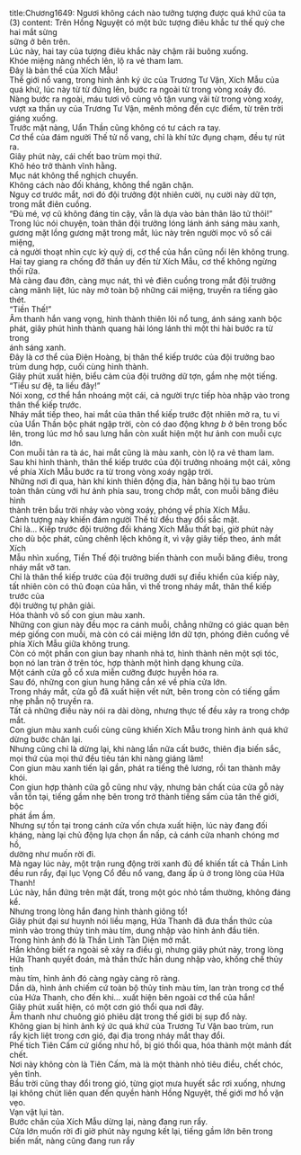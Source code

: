 title:Chương1649: Ngươi không cách nào tưởng tượng được quá khứ của ta (3)
content:
Trên Hồng Nguyệt có một bức tượng điêu khắc tư thế quỳ che hai mắt sừng<br>sững ở bên trên.<br>Lúc này, hai tay của tượng điêu khắc này chậm rãi buông xuống.<br>Khóe miệng nàng nhếch lên, lộ ra vẻ tham lam.<br>Đây là bản thể của Xích Mẫu!<br>Thế giới nổ vang, trong hình ảnh ký ức của Trương Tư Vận, Xích Mẫu của<br>quá khứ, lúc này từ từ đứng lên, bước ra ngoài từ trong vòng xoáy đó.<br>Nàng bước ra ngoài, máu tươi vô cùng vô tận vung vãi từ trong vòng xoáy,<br>vượt xa thần uy của Trương Tư Vận, mênh mông đến cực điểm, từ trên trời<br>giáng xuống.<br>Trước mặt nàng, Uẩn Thần cũng không có tư cách ra tay.<br>Cơ thể của đám người Thế tử nổ vang, chỉ là khí tức đụng chạm, đều tự rút<br>ra.<br>Giây phút này, cái chết bao trùm mọi thứ.<br>Khô héo trở thành vĩnh hằng.<br>Mục nát không thể nghịch chuyển.<br>Không cách nào đối kháng, không thể ngăn chặn.<br>Nguy cơ trước mắt, nơi đó đội trưởng đột nhiên cười, nụ cười này dữ tợn,<br>trong mắt điên cuồng.<br>“Đù mé, vợ cũ không đáng tin cậy, vẫn là dựa vào bản thân lão tử thôi!”<br>Trong lúc nói chuyện, toàn thân đội trưởng lóng lánh ánh sáng màu xanh,<br>gương mặt lồng gương mặt trong mắt, lúc này trên người mọc vô số cái miệng,<br>cả người thoạt nhìn cực kỳ quỷ dị, cơ thể của hắn cũng nổi lên không trung.<br>Hai tay giang ra chống đỡ thần uy đến từ Xích Mẫu, cơ thể không ngừng<br>thối rữa.<br>Mà càng đau đớn, càng mục nát, thì vẻ điên cuồng trong mắt đội trưởng<br>càng mãnh liệt, lúc này mở toàn bộ những cái miệng, truyền ra tiếng gào thét.<br>“Tiền Thế!”<br>Âm thanh hắn vang vọng, hình thành thiên lôi nổ tung, ánh sáng xanh bộc<br>phát, giây phút hình thành quang hải lóng lánh thì một thi hài bước ra từ trong<br>ánh sáng xanh.<br>Đây là cơ thể của Điện Hoàng, bị thân thể kiếp trước của đội trưởng bao<br>trùm dung hợp, cuối cùng hình thành.<br>Giây phút xuất hiện, biểu cảm của đội trưởng dữ tợn, gầm nhẹ một tiếng.<br>“Tiểu sư đệ, ta liều đây!”<br>Nói xong, cơ thể hắn nhoáng một cái, cả người trực tiếp hòa nhập vào trong<br>thân thể kiếp trước.<br>Nháy mắt tiếp theo, hai mắt của thân thể kiếp trước đột nhiên mở ra, tu vi<br>của Uẩn Thần bộc phát ngập trời, còn có dao động kh*ng b* ở bên trong bốc<br>lên, trong lúc mơ hồ sau lưng hắn còn xuất hiện một hư ảnh con muỗi cực lớn.<br>Con muỗi tản ra tà ác, hai mắt cũng là màu xanh, còn lộ ra vẻ tham lam.<br>Sau khi hình thành, thân thể kiếp trước của đội trưởng nhoáng một cái, xông<br>về phía Xích Mẫu bước ra từ trong vòng xoáy ngập trời.<br>Những nơi đi qua, hàn khí kinh thiên động địa, hàn băng hội tụ bao trùm<br>toàn thân cùng với hư ảnh phía sau, trong chớp mắt, con muỗi băng điêu hình<br>thành trên bầu trời nhảy vào vòng xoáy, phóng về phía Xích Mẫu.<br>Cảnh tượng này khiến đám người Thế tử đều thay đổi sắc mặt.<br>Chỉ là… Kiếp trước đội trưởng đối kháng Xích Mẫu thất bại, giờ phút này<br>cho dù bộc phát, cũng chênh lệch không ít, vì vậy giây tiếp theo, ánh mắt Xích<br>Mẫu nhìn xuống, Tiền Thế đội trưởng biến thành con muỗi băng điêu, trong<br>nháy mắt vỡ tan.<br>Chỉ là thân thể kiếp trước của đội trưởng dưới sự điều khiển của kiếp này,<br>tất nhiên còn có thủ đoạn của hắn, vì thế trong nháy mắt, thân thể kiếp trước của<br>đội trưởng tự phân giải.<br>Hóa thành vô số con giun màu xanh.<br>Những con giun này đều mọc ra cánh muỗi, chẳng những có giác quan bên<br>mép giống con muỗi, mà còn có cái miệng lớn dữ tợn, phóng điên cuồng về<br>phía Xích Mẫu giữa không trung.<br>Còn có một phần con giun bay nhanh nhả tơ, hình thành nên một sợi tóc,<br>bọn nó lan tràn ở trên tóc, hợp thành một hình dạng khung cửa.<br>Một cánh cửa gỗ cổ xưa miễn cưỡng được huyễn hóa ra.<br>Sau đó, những con giun hung hăng cắn xé về phía cửa lớn.<br>Trong nháy mắt, cửa gỗ đã xuất hiện vết nứt, bên trong còn có tiếng gầm<br>nhẹ phẫn nộ truyền ra.<br>Tất cả những điều này nói ra dài dòng, nhưng thực tế đều xảy ra trong chớp<br>mắt.<br>Con giun màu xanh cuối cùng cũng khiến Xích Mẫu trong hình ảnh quá khứ<br>dừng bước chân lại.<br>Nhưng cũng chỉ là dừng lại, khi nàng lần nữa cất bước, thiên địa biến sắc,<br>mọi thứ của mọi thứ đều tiêu tán khi nàng giáng lâm!<br>Con giun màu xanh tiến lại gần, phát ra tiếng thê lương, rồi tan thành mây<br>khói.<br>Con giun hợp thành cửa gỗ cũng như vậy, nhưng bản chất của cửa gỗ này<br>vẫn tồn tại, tiếng gầm nhẹ bên trong trở thành tiếng sấm của tân thế giới, bộc<br>phát ầm ầm.<br>Nhưng sự tồn tại trong cánh cửa vốn chưa xuất hiện, lúc này đang đối<br>kháng, nàng lại chủ động lựa chọn ẩn nấp, cả cánh cửa nhanh chóng mơ hồ,<br>dường như muốn rời đi.<br>Mà ngay lúc này, một trận rung động trời xanh đủ để khiến tất cả Thần Linh<br>đều run rẩy, đại lục Vọng Cổ đều nổ vang, đang ấp ủ ở trong lòng của Hứa<br>Thanh!<br>Lúc này, hắn đứng trên mặt đất, trong một góc nhỏ tầm thường, không đáng<br>kể.<br>Nhưng trong lòng hắn đang hình thành giông tố!<br>Giây phút đại sư huynh nói liều mạng, Hứa Thanh đã đưa thần thức của<br>mình vào trong thủy tinh màu tím, dung nhập vào hình ảnh đầu tiên.<br>Trong hình ảnh đó là Thần Linh Tàn Diện mở mắt.<br>Hắn không biết ra ngoài sẽ xảy ra điều gì, nhưng giây phút này, trong lòng<br>Hứa Thanh quyết đoán, mà thần thức hắn dung nhập vào, khống chế thủy tinh<br>màu tím, hình ảnh đó càng ngày càng rõ ràng.<br>Dần dà, hình ảnh chiếm cứ toàn bộ thủy tinh màu tím, lan tràn trong cơ thể<br>của Hứa Thanh, cho đến khi… xuất hiện bên ngoài cơ thể của hắn!<br>Giây phút xuất hiện, có một cơn gió thổi qua nơi đây.<br>Âm thanh như chuông gió phiêu dật trong thế giới bị sụp đổ này.<br>Không gian bị hình ảnh ký ức quá khứ của Trương Tư Vận bao trùm, run<br>rẩy kịch liệt trong cơn gió, đại địa trong nháy mắt thay đổi.<br>Phế tích Tiên Cấm cứ giống như hồ, bị gió thổi qua, hóa thành một mảnh đất<br>chết.<br>Nơi này không còn là Tiên Cấm, mà là một thành nhỏ tiêu điều, chết chóc,<br>yên tĩnh.<br>Bầu trời cũng thay đổi trong gió, từng giọt mưa huyết sắc rơi xuống, nhưng<br>lại không chút liên quan đến quyền hành Hồng Nguyệt, thế giới mơ hồ vặn vẹo.<br>Vạn vật lụi tàn.<br>Bước chân của Xích Mẫu dừng lại, nàng đang run rẩy.<br>Cửa lớn muốn rời đi giờ phút này ngưng kết lại, tiếng gầm lớn bên trong<br>biến mất, nàng cũng đang run rẩy